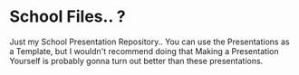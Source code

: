 # School Files.. ?
Just my School Presentation Repository.. 
You can use the Presentations as a Template, but I wouldn't recommend doing that
Making a Presentation Yourself is probably gonna turn out better than these presentations.
